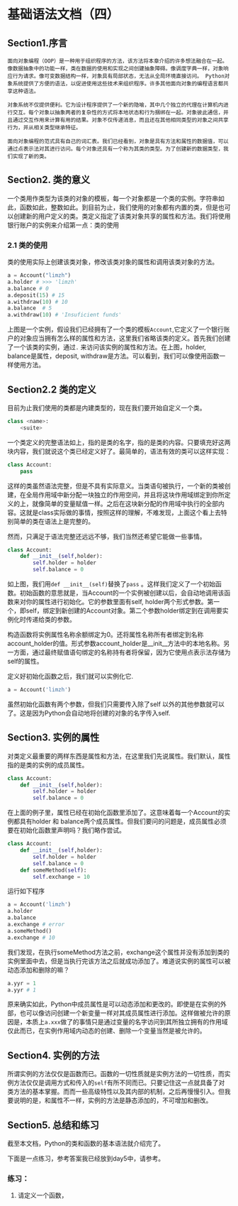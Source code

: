 # 基础语法文档（四）

## Section1.序言

```
面向对象编程（OOP）是一种用于组织程序的方法，该方法将本章介绍的许多想法融合在一起。像数据抽象中的功能一样，类在数据的使用和实现之间创建抽象障碍。像调度字典一样，对象响应行为请求。像可变数据结构一样，对象具有局部状态，无法从全局环境直接访问。 Python对象系统提供了方便的语法，以促进使用这些技术来组织程序。许多其他面向对象的编程语言都共享这种语法。

对象系统不仅提供便利。它为设计程序提供了一个新的隐喻，其中几个独立的代理在计算机内进行交互。每个对象以抽象两者的复杂性的方式将本地状态和行为捆绑在一起。对象彼此通信，并且通过交互作用来计算有用的结果。对象不仅传递消息，而且还在其他相同类型的对象之间共享行为，并从相关类型继承特征。

面向对象编程的范式具有自己的词汇表。我们已经看到，对象是具有方法和属性的数据值，可以通过点表示法对其进行访问。每个对象还具有一个称为其类的类型。为了创建新的数据类型，我们实现了新的类。
```

## Section2. 类的意义

一个类用作类型为该类的对象的模板，每一个对象都是一个类的实例。字符串如此，函数如此，整数如此。到目前为止，我们使用的对象都有内置的类，但是也可以创建新的用户定义的类。类定义指定了该类对象共享的属性和方法。我们将使用银行账户的实例来介绍第一点：类的使用

### 2.1 类的使用

类的使用实际上创建该类对象，修改该类对象的属性和调用该类对象的方法。

```python
a = Account("limzh")
a.holder # >>> 'limzh'
a.balance # 0
a.deposit(15) # 15
a.withdraw(10) # 10
a.balance  # 5
a.withdraw(10) # 'Insuficient funds'
```

上图是一个实例，假设我们已经拥有了一个类的模板`Account`,它定义了一个银行账户的对象应当拥有怎么样的属性和方法，这里我们省略该类的定义。首先我们创建了一个该类的实例，通过`.` 来访问该实例的属性和方法。在上图，holder, balance是属性，deposit, withdraw是方法。可以看到，我们可以像使用函数一样使用方法。

## Section2.2 类的定义

目前为止我们使用的类都是内建类型的，现在我们要开始自定义一个类。

```python
class <name>:
    <suite>
```

一个类定义的完整语法如上，<name>指的是类的名字，<suite>指的是类的内容。只要填充好这两块内容，我们就说这个类已经定义好了。最简单的，语法有效的类可以这样实现：

```python
class Account:
    pass
```

这样的类虽然语法完整，但是不具有实际意义。当类语句被执行，一个新的类被创建，在全局作用域中新分配一块独立的作用空间，并且将这块作用域绑定到你所定义的<name>上，就像简单的变量赋值一样。之后在这块新分配的作用域中执行<suite>的全部内容。这就是class实际做的事情，按照这样的理解，不难发现，上面这个看上去特别简单的类在语法上是完整的。

然而，只满足于语法完整还远远不够，我们当然还希望它能做一些事情。

```python
class Account:
    def __init__(self,holder):
        self.holder = holder
        self.balance = 0
```

如上图，我们用`def __init__(self)`替换了`pass` 。这样我们定义了一个初始函数。初始函数的意思就是，当Account的一个实例被创建以后，会自动地调用该函数来对你的属性进行初始化。它的参数里面有self, holder两个形式参数。第一个，即self，绑定到新创建的Account对象。第二个参数holder绑定到在调用要实例化时传递给类的参数。

构造函数将实例属性名称余额绑定为0。还将属性名称所有者绑定到名称account_holder的值。形式参数account_holder是__init__方法中的本地名称。另一方面，通过最终赋值语句绑定的名称持有者将保留，因为它使用点表示法存储为self的属性。

定义好初始化函数之后，我们就可以实例化它.

```python
a = Account('limzh')
```

虽然初始化函数有两个参数，但我们只需要传入除了self 以外的其他参数就可以了。这是因为Python会自动地将创建的对象的名字传入self.

## Section3. 实例的属性

对类定义最重要的两样东西是属性和方法，在这里我们先说属性。我们默认，属性指的是类的实例的成员属性。

```python
class Account:
    def __init__(self,holder):
        self.holder = holder
        self.balance = 0
```

在上面的例子里，属性已经在初始化函数里添加了。这意味着每一个Account的实例都具有holder 和 balance两个成员属性。但我们要问的问题是，成员属性必须要在初始化函数里声明吗？我们略作尝试。

```python
class Account:
    def __init__(self,holder):
        self.holder = holder
        self.balance = 0
    def someMethod(self):
        self.exchange = 10
```

运行如下程序

```python
a = Account('limzh')
a.holder
a.balance
a.exchange # error
a.someMethod()
a.exchange # 10
```

我们发现，在执行someMethod方法之前，exchange这个属性并没有添加到类的实例里面中去，但是当执行完该方法之后就成功添加了。难道说实例的属性可以被动态添加和删除的嘛？

```python
a.yyr = 1
a.yyr # 1
```

原来确实如此，Python中成员属性是可以动态添加和更改的。即使是在实例的外部，也可以像访问创建一个新变量一样对其成员属性进行添加。这样做被允许的原因是，本质上`a.xxx`做了的事情只是通过变量的名字访问到其所独立拥有的作用域仅此而已，在实例作用域内动态的创建、删除一个变量当然是被允许的。

## Section4. 实例的方法

所谓实例的方法仅仅是函数而已。函数的一切性质就是实例方法的一切性质，而实例方法仅仅是调用方式和传入的`self`有所不同而已。只要记住这一点就具备了对类方法的基本掌握。而而一些高级特性以及其内部的机制，之后再慢慢引入。但我要说明的是，和属性不一样，实例的方法是静态添加的，不可增加和删改。

## Section5. 总结和练习

截至本文档，Python的类和函数的基本语法就介绍完了。

下面是一点练习，参考答案我已经放到day5中，请参考。

### 练习：

1. 请定义一个函数，

